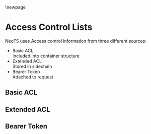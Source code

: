 \newpage
# Access Control Lists

NeoFS uses Access control information from three different sources:

- Basic ACL \
  Included into container structure
- Extended ACL \
  Stored in sidechain
- Bearer Token \
  Attached to request

## Basic ACL

## Extended ACL

## Bearer Token
